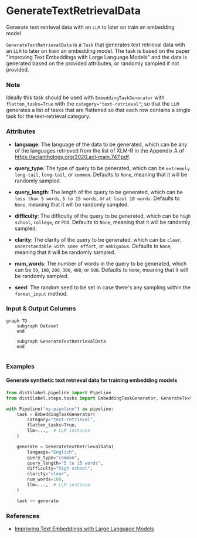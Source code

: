 # GenerateTextRetrievalData


Generate text retrieval data with an `LLM` to later on train an embedding model.



`GenerateTextRetrievalData` is a `Task` that generates text retrieval data with an
    `LLM` to later on train an embedding model. The task is based on the paper "Improving
    Text Embeddings with Large Language Models" and the data is generated based on the
    provided attributes, or randomly sampled if not provided.



### Note
Ideally this task should be used with `EmbeddingTaskGenerator` with `flatten_tasks=True`
with the `category="text-retrieval"`; so that the `LLM` generates a list of tasks that
are flattened so that each row contains a single task for the text-retrieval category.



### Attributes

- **language**: The language of the data to be generated, which can be any of the languages  retrieved from the list of XLM-R in the Appendix A of https://aclanthology.org/2020.acl-main.747.pdf.

- **query_type**: The type of query to be generated, which can be `extremely long-tail`, `long-tail`,  or `common`. Defaults to `None`, meaning that it will be randomly sampled.

- **query_length**: The length of the query to be generated, which can be `less than 5 words`, `5 to 15 words`,  or `at least 10 words`. Defaults to `None`, meaning that it will be randomly sampled.

- **difficulty**: The difficulty of the query to be generated, which can be `high school`, `college`, or `PhD`.  Defaults to `None`, meaning that it will be randomly sampled.

- **clarity**: The clarity of the query to be generated, which can be `clear`, `understandable with some effort`,  or `ambiguous`. Defaults to `None`, meaning that it will be randomly sampled.

- **num_words**: The number of words in the query to be generated, which can be `50`, `100`, `200`, `300`, `400`, or `500`.  Defaults to `None`, meaning that it will be randomly sampled.

- **seed**: The random seed to be set in case there's any sampling within the `format_input` method.





### Input & Output Columns

``` mermaid
graph TD
	subgraph Dataset
	end

	subgraph GenerateTextRetrievalData
	end


```







### Examples


#### Generate synthetic text retrieval data for training embedding models
```python
from distilabel.pipeline import Pipeline
from distilabel.steps.tasks import EmbeddingTaskGenerator, GenerateTextRetrievalData

with Pipeline("my-pipeline") as pipeline:
    task = EmbeddingTaskGenerator(
        category="text-retrieval",
        flatten_tasks=True,
        llm=...,  # LLM instance
    )

    generate = GenerateTextRetrievalData(
        language="English",
        query_type="common",
        query_length="5 to 15 words",
        difficulty="high school",
        clarity="clear",
        num_words=100,
        llm=...,  # LLM instance
    )

    task >> generate
```




### References

- [Improving Text Embeddings with Large Language Models](https://arxiv.org/abs/2401.00368)


